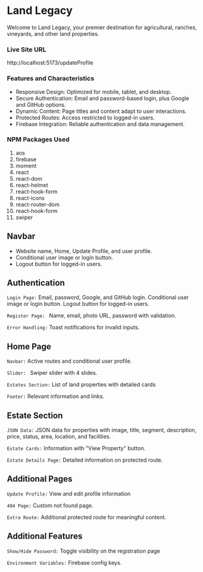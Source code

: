 # Land Legacy

Welcome to Land Legacy, your premier destination for agricultural, ranches, vineyards, and other land properties.

### Live Site URL

http://localhost:5173/updateProfile

### Features and Characteristics

<ul>
<li>Responsive Design: Optimized for mobile, tablet, and desktop.</li>
<li>Secure Authentication: Email and password-based login, plus Google and GitHub options.</li>
<li>Dynamic Content: Page titles and content adapt to user interactions.</li>
<li>Protected Routes: Access restricted to logged-in users.</li>
<li>Firebase Integration: Reliable authentication and data management.</li>
</ul>

### NPM Packages Used

<ol>
<li>aos</li>
<li>firebase</li>
<li>moment</li>
<li>react</li>
<li>react-dom</li>
<li>react-helmet</li>
<li>react-hook-form</li>
<li>react-icons</li>
<li>react-router-dom</li>
<li>react-hook-form</li>
<li>swiper</li>
</ol>


## Navbar

<ul>
<li>Website name, Home, Update Profile, and user profile.</li>
<li>Conditional user image or login button.</li>
<li>Logout button for logged-in users.</li>
</ul>

## Authentication

`Login Page:` Email, password, Google, and GitHub login. Conditional user image or login button. Logout button for logged-in users.

`Register Page: ` Name, email, photo URL, password with validation.

`Error Handling:` Toast notifications for invalid inputs.


## Home Page

`Navbar:` Active routes and conditional user profile.

`Slider: ` Swiper slider with 4 slides.

`Estates Section:` List of land properties with detailed cards

`Footer:` Relevant information and links.


## Estate Section

`JSON Data:` JSON data for properties with image, title, segment, description, price, status, area, location, and facilities.

`Estate Cards:` Information with "View Property" button.

`Estate Details Page:` Detailed information on protected route.


## Additional Pages

`Update Profile:` View and edit profile information

`404 Page:` Custom not found page.

`Extra Route:` Additional protected route for meaningful content.

## Additional Features

`Show/Hide Password:` Toggle visibility on the registration page

`Environment Variables:` Firebase config keys.




